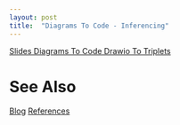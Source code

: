 ```yaml
---
layout: post
title:  "Diagrams To Code - Inferencing"
---
```


[Slides Diagrams To Code Drawio To Triplets](https://github.com/guitarvydas/guitarvydas.github.io/blob/master/assets/2021-08-04-Diagrams%20To%20Code%20Drawio%20to%20Triples/index.html)

# See Also

[Blog](https://guitarvydas.github.io)
[References](https://guitarvydas.github.io/2021/01/14/References.html)

<script src="https://utteranc.es/client.js" 
        repo="guitarvydas/guitarvydas.github.io" 
        issue-term="pathname" 
        theme="github-light" 
        crossorigin="anonymous" 
        async> 
</script> 
